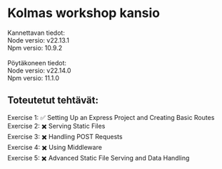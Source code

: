 # Kolmas workshop kansio
Kannettavan tiedot:  
Node versio: v22.13.1  
Npm versio: 10.9.2 
<br><br> 
Pöytäkoneen tiedot:  
Node versio: v22.14.0  
Npm versio: 11.1.0
## Toteutetut tehtävät:
Exercise 1: ✅ Setting Up an Express Project and Creating Basic Routes  
Exercise 2: ✖️ Serving Static Files  
Exercise 3: ✖️ Handling POST Requests  
Exercise 4: ✖️ Using Middleware  
Exercise 5: ✖️ Advanced Static File Serving and Data Handling  